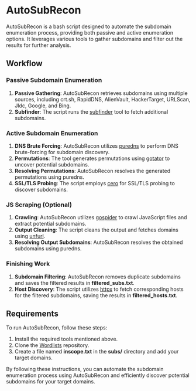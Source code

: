 # AutoSubRecon

AutoSubRecon is a bash script designed to automate the subdomain enumeration process, providing both passive and active enumeration options. It leverages various tools to gather subdomains and filter out the results for further analysis.

## Workflow

### Passive Subdomain Enumeration

1. **Passive Gathering**: AutoSubRecon retrieves subdomains using multiple sources, including crt.sh, RapidDNS, AlienVault, HackerTarget, URLScan, Jldc, Google, and Bing.
2. **Subfinder**: The script runs the [subfinder](https://github.com/projectdiscovery/subfinder) tool to fetch additional subdomains.

### Active Subdomain Enumeration

1. **DNS Brute Forcing**: AutoSubRecon utilizes [puredns](https://github.com/d3mondev/puredns) to perform DNS brute-forcing for subdomain discovery.
2. **Permutations**: The tool generates permutations using [gotator](https://github.com/Josue87/gotator) to uncover potential subdomains.
3. **Resolving Permutations**: AutoSubRecon resolves the generated permutations using puredns.
4. **SSL/TLS Probing**: The script employs [cero](https://github.com/glebarez/cero) for SSL/TLS probing to discover subdomains.

### JS Scraping (Optional)

1. **Crawling**: AutoSubRecon utilizes [gospider](https://github.com/jaeles-project/gospider) to crawl JavaScript files and extract potential subdomains.
2. **Output Cleaning**: The script cleans the output and fetches domains using [unfurl](https://github.com/tomnomnom/unfurl).
3. **Resolving Output Subdomains**: AutoSubRecon resolves the obtained subdomains using puredns.

### Finishing Work

1. **Subdomain Filtering**: AutoSubRecon removes duplicate subdomains and saves the filtered results in **filtered_subs.txt**.
2. **Host Discovery**: The script utilizes [httpx](https://github.com/encode/httpx) to fetch corresponding hosts for the filtered subdomains, saving the results in **filtered_hosts.txt**.

## Requirements

To run AutoSubRecon, follow these steps:

1. Install the required tools mentioned above.
2. Clone the [Wordlists](https://github.com/h0tak88r/Wordlists) repository.
3. Create a file named **inscope.txt** in the **subs/** directory and add your target domains.

By following these instructions, you can automate the subdomain enumeration process using AutoSubRecon and efficiently discover potential subdomains for your target domains.

